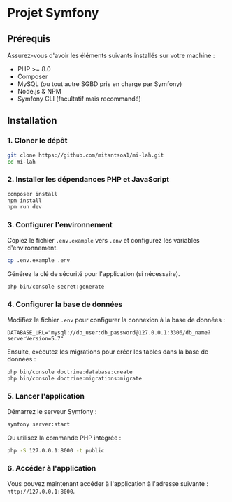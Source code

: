 
# Projet Symfony

## Prérequis

Assurez-vous d'avoir les éléments suivants installés sur votre machine :

- PHP >= 8.0
- Composer
- MySQL (ou tout autre SGBD pris en charge par Symfony)
- Node.js & NPM
- Symfony CLI (facultatif mais recommandé)

## Installation

### 1. Cloner le dépôt

```bash
git clone https://github.com/mitantsoa1/mi-lah.git
cd mi-lah
```

### 2. Installer les dépendances PHP et JavaScript

```bash
composer install
npm install
npm run dev
```

### 3. Configurer l'environnement

Copiez le fichier `.env.example` vers `.env` et configurez les variables d'environnement.

```bash
cp .env.example .env
```

Générez la clé de sécurité pour l'application (si nécessaire).

```bash
php bin/console secret:generate
```

### 4. Configurer la base de données

Modifiez le fichier `.env` pour configurer la connexion à la base de données :

```env
DATABASE_URL="mysql://db_user:db_password@127.0.0.1:3306/db_name?serverVersion=5.7"
```

Ensuite, exécutez les migrations pour créer les tables dans la base de données :

```bash
php bin/console doctrine:database:create
php bin/console doctrine:migrations:migrate
```

### 5. Lancer l'application

Démarrez le serveur Symfony :

```bash
symfony server:start
```

Ou utilisez la commande PHP intégrée :

```bash
php -S 127.0.0.1:8000 -t public
```

### 6. Accéder à l'application

Vous pouvez maintenant accéder à l'application à l'adresse suivante : `http://127.0.0.1:8000`.
